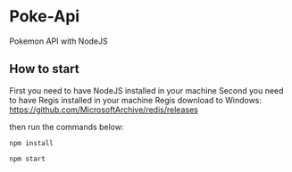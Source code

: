 # Poke-Api
Pokemon API with NodeJS

## How to start
First you need to have NodeJS installed in your machine 
Second you need to have Regis installed in your machine
Regis download to Windows: https://github.com/MicrosoftArchive/redis/releases

then run the commands below:

```npm install```

```npm start```

